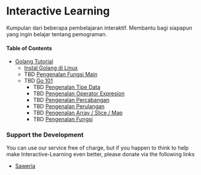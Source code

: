
# Interactive Learning
Kumpulan dari beberapa pembelajaran interaktif. Membantu bagi siapapun yang ingin belajar tentang pemograman.

#### Table of Contents
* [Golang Tutorial](#golang-tutorial)
	* [Instal Golang di Linux](#instal-golang-linux)
    * TBD [Pengenalan Fungsi Main](#)
    * TBD [Go 101](#)
        * TBD [Pengenalan Tipe Data](#)
        * TBD [Pengenalan Operator Expresion](#)
        * TBD [Pengenalan Percabangan](#)
        * TBD [Pengenalan Perulangan](#)
        * TBD [Pengenalan Array / Slice / Map](#)
        * TBD [Pengenalan Fungsi](#)
	
### Support the Development
You can use our service free of charge, but if you happen to think to help make Interactive-Learning even better, please donate via the following links 

- [Saweria](https://saweria.co/muhfaris)

